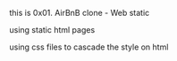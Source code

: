 this is 0x01. AirBnB clone - Web static

using static html pages

using css files to cascade the style on html
